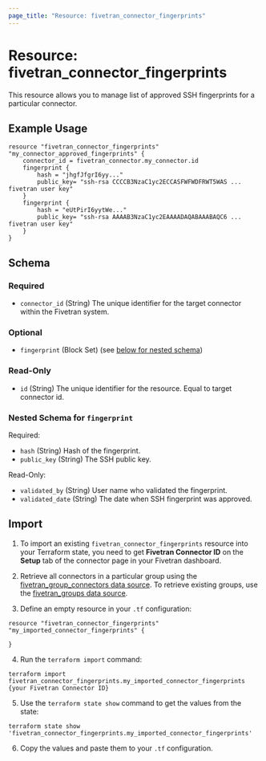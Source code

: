 ```yaml
---
page_title: "Resource: fivetran_connector_fingerprints"
---
```


# Resource: fivetran_connector_fingerprints

This resource allows you to manage list of approved SSH fingerprints for a particular connector.

## Example Usage

```hcl
resource "fivetran_connector_fingerprints" "my_connector_approved_fingerprints" {
    connector_id = fivetran_connector.my_connector.id
    fingerprint {
        hash = "jhgfJfgrI6yy..."
        public_key= "ssh-rsa CCCCB3NzaC1yc2ECCASFWFWDFRWT5WAS ... fivetran user key"
    }
    fingerprint {
        hash = "eUtPirI6yytWe..."
        public_key= "ssh-rsa AAAAB3NzaC1yc2EAAAADAQABAAABAQC6 ... fivetran user key"
    }
}
```

<!-- schema generated by tfplugindocs -->
## Schema

### Required

- `connector_id` (String) The unique identifier for the target connector within the Fivetran system.

### Optional

- `fingerprint` (Block Set) (see [below for nested schema](#nestedblock--fingerprint))

### Read-Only

- `id` (String) The unique identifier for the resource. Equal to target connector id.

<a id="nestedblock--fingerprint"></a>
### Nested Schema for `fingerprint`

Required:

- `hash` (String) Hash of the fingerprint.
- `public_key` (String) The SSH public key.

Read-Only:

- `validated_by` (String) User name who validated the fingerprint.
- `validated_date` (String) The date when SSH fingerprint was approved.

## Import

1. To import an existing `fivetran_connector_fingerprints` resource into your Terraform state, you need to get **Fivetran Connector ID** on the **Setup** tab of the connector page in your Fivetran dashboard.

2. Retrieve all connectors in a particular group using the [fivetran_group_connectors data source](/docs/data-sources/group_connectors). To retrieve existing groups, use the [fivetran_groups data source](/docs/data-sources/groups).

3. Define an empty resource in your `.tf` configuration:

```hcl
resource "fivetran_connector_fingerprints" "my_imported_connector_fingerprints" {

}
```

4. Run the `terraform import` command:

```
terraform import fivetran_connector_fingerprints.my_imported_connector_fingerprints {your Fivetran Connector ID}
```

5.  Use the `terraform state show` command to get the values from the state:

```
terraform state show 'fivetran_connector_fingerprints.my_imported_connector_fingerprints'
```

6. Copy the values and paste them to your `.tf` configuration.